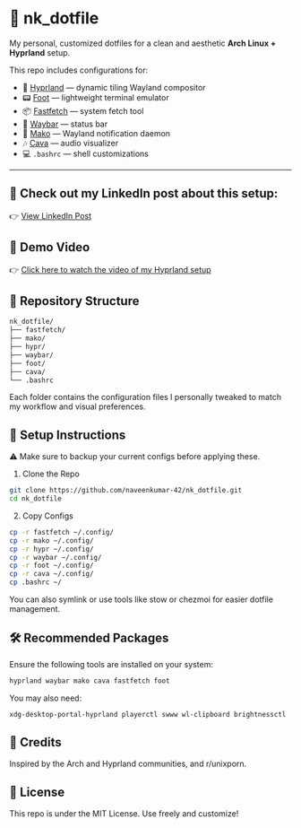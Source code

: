 # 🌿 nk_dotfile

My personal, customized dotfiles for a clean and aesthetic **Arch Linux + Hyprland** setup.

This repo includes configurations for:

- 🧊 [Hyprland](https://github.com/hyprwm/Hyprland) — dynamic tiling Wayland compositor
- 📟 [Foot](https://codeberg.org/dnkl/foot) — lightweight terminal emulator
- 📦 [Fastfetch](https://github.com/fastfetch-cli/fastfetch) — system fetch tool
- 🧾 [Waybar](https://github.com/Alexays/Waybar) — status bar
- 🔔 [Mako](https://github.com/emersion/mako) — Wayland notification daemon
- 🎶 [Cava](https://github.com/karlstav/cava) — audio visualizer
- 💻 `.bashrc` — shell customizations

---


## 📢 Check out my LinkedIn post about this setup:
👉 [View LinkedIn Post](https://www.linkedin.com/feed/update/urn:li:ugcPost:7295330947418218497/)


## 🎥 Demo Video
👉 [Click here to watch the video of my Hyprland setup](https://drive.google.com/file/d/1emn0gSKosHGCtAMJ-4J6cr7z5S59-UT1/view?usp=sharing)



## 📁 Repository Structure
```bash
nk_dotfile/
├── fastfetch/
├── mako/
├── hypr/
├── waybar/
├── foot/
├── cava/
└── .bashrc
```
Each folder contains the configuration files I personally tweaked to match my workflow and visual preferences.


## 🚀 Setup Instructions
⚠️ Make sure to backup your current configs before applying these.

1. Clone the Repo
```bash
git clone https://github.com/naveenkumar-42/nk_dotfile.git
cd nk_dotfile
```

2. Copy Configs
```bash
cp -r fastfetch ~/.config/
cp -r mako ~/.config/
cp -r hypr ~/.config/
cp -r waybar ~/.config/
cp -r foot ~/.config/
cp -r cava ~/.config/
cp .bashrc ~/

```
You can also symlink or use tools like stow or chezmoi for easier dotfile management.

## 🛠 Recommended Packages
Ensure the following tools are installed on your system:

```bash
hyprland waybar mako cava fastfetch foot
```
You may also need:
```bash
xdg-desktop-portal-hyprland playerctl swww wl-clipboard brightnessctl
```

## 🙌 Credits
Inspired by the Arch and Hyprland communities, and r/unixporn.

## 📜 License
This repo is under the MIT License. Use freely and customize!